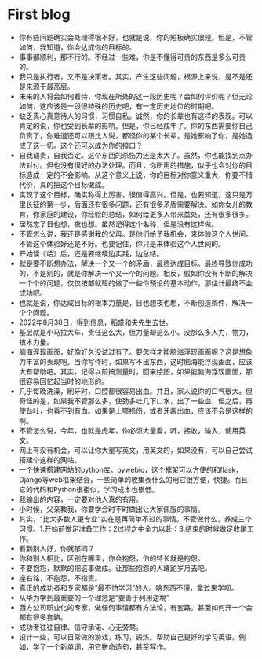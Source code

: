 # First blog 

- 你有些问题确实会处理得很不好，也就是说，你的短板确实很短。但是，不管如何，我知道，你会达成你的目标的。
- 事事都顺利，那不行的。不经过一些难，你是不懂得可贵的东西是多么可贵的。
- 我只是执行者，又不是决策者。其实，产生这些问题，根源上来说，是不是还是来源于最高层。
- 未来的人将会如何看待，你现在所处的这一段历史呢？会如何评价呢？但无论如何，这应该是一段很特殊的历史吧，有一定历史地位的时期吧。
- 缺乏真心真意待人的习惯，习惯自私。诚然，你的长辈也有这样的表现。可以肯定的说，你也受到长辈的影响。但是，你已经成年了。你的东西需要你自己负责了，你难道还可以跟比人说，都怪你的某个长辈，是她影响了你，是她造成了这一切。这个还可以成为你的接口？
- 自我谴责，自我否定。这个东西的杀伤力还是太大了。虽然，你也能找到点办法对付。但也没有很好的办法处理。而且，你所用的措施，似乎也会对你的目标造成一定的不会影响。从这个意义上说，你的目标对你意义重大，你要不惜代价，真的把这个目标做成。
- 实现了这个目标，确实称得上厉害，很值得高兴。但是，也要知道，这只是万里长征的第一步，后面还有很多问题，还有很多矛盾需要解决。如你女儿的教育，你家庭的建设，你经验的总结，如何给更多人带来益处，还有很多很多。
- 居然忘了日也想，夜也想。虽然记得这个名称，但是没有这样做。
- 不管怎么说，我还是感谢我的父母。是他们给予我机会，来体验这个人世间。不管这个体验好还是不好。也要记住，你只是来体验这个人世间的。
- 开始读《哈》后，还是要继续边实践，边总结。
- 就是要不断想办法，解决一个又一个的矛盾，最终达成目标。最终导致你成功的，不是别的，就是你解决一个又一个的问题。相反，假如你没有不断的解决一个个的问题，仅仅按部就班的做了一些你预设的基本动作，那估计最终不会成功吧。
- 也就是说，你达成目标的根本力量是，日也想夜也想，不断创造条件，解决一个个问题。
- 2022年8月30日，得到信息，稻盛和夫先生去世。
- 基层就是小马拉大车，责任这么大，但力量却这么小。没那么多人力，物力，技术力量。
- 脑海浮现画面，好像好久没试过有了。要怎样才能脑海浮现画面呢？这是想象力丰富的表现吧。当你写作时，如果写不出东西，这时脑海能浮现画面，应该大有帮助吧。其实，记得以前搞测量时，回来绘图，如果能脑海浮现画面，那很容易回忆起当时的地形的。
- 几乎每晚洗澡，刷牙时，口腔都很容易出血。并且，家人说你的口气很大。但奇怪的是，如果我不管那么多，使劲多吐几下口水，出了一些血，但之后，再使劲吐，也看不到有血。如果是上颚损伤，或者牙龈出血，应该不会是这样的啊。
- 不管怎么说，今年，也就是虎年，你必须大量看，听，接收，输入，使用英文。
- 网上有没有机会，可以让你大量写英文，用英文的，如果没有，可以自己尝试搭建个这样的网站。
- 一个快速搭建网站的python库，pywebio，这个框架可以方便的和flask，Django等web框架结合，一些简单的收集表什么的用它很方便，快捷。而且它的代码和Python很相似，学习成本也很低。
- 我输出的内容，一定要对他人真的有用。
- 小时候，父亲教我，你要学会时不时做出让大家佩服的事情。
- 其实，“比大多数人更专业”实在是再简单不过的事情。不管做什么，养成三个习惯。1.开始前做足准备工作；2过程之中全力以赴；3.结束的时候做足收尾工作。
- 看到别人好，你就郁闷？
- 你和别人相比，区别在哪里，你会抱怨，你的特长就是抱怨。
- 不要抱怨，默默的把这事做成。让那些抱怨的人蹉跎岁月去吧。
- 座右铭，不抱怨，不指责。
- 真正的成功者和专家都是“最不怕学习”的人。啥东西不懂，拿过来学呗。
- 从华为学到最重要的一个理念是“要善于利用逆境”
- 西方公司职业化的专家，做任何事情都有方法论，有套路。甚至如何开一个会都有很多套路。
- 成功者往往自律、信守承诺、心无旁骛。
- 设计一些，可以日常做的游戏，练习，锻炼。帮助自己更好的学习英语。例如，学了一个新单词，用它拼命造句，甚至写作。
